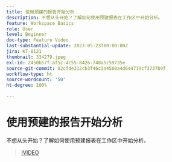 ```yaml
---
title: 使用预建的报告开始分析
description: 不想从头开始？了解如何使用预建报表在工作区中开始分析。
feature: Workspace Basics
role: User
level: Beginner
doc-type: Feature Video
last-substantial-update: 2023-05-23T00:00:00Z
jira: KT-8121
thumbnail: 334279.jpeg
exl-id: 2450b57f-af5c-4c55-8426-748a5c59735e
source-git-commit: 82cfde312cb3f46c3a4508a4d644719cf3737b9f
workflow-type: ht
source-wordcount: '50'
ht-degree: 100%

---
```


# 使用预建的报告开始分析

不想从头开始？了解如何使用预建报表在工作区中开始分析。

>[!VIDEO](https://video.tv.adobe.com/v/334279/?learn=on)
